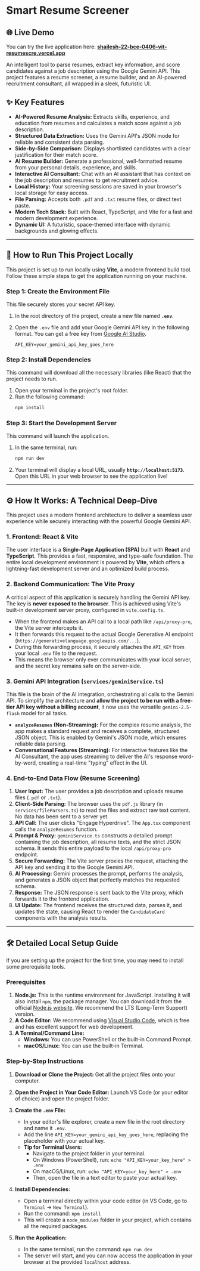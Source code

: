 # Smart Resume Screener

## 🌐 Live Demo

You can try the live application here: **[shailesh-22-bce-0406-vit-resumescre.vercel.app](https://shailesh-22-bce-0406-vit-resumescre.vercel.app/)**

An intelligent tool to parse resumes, extract key information, and score candidates against a job description using the Google Gemini API. This project features a resume screener, a resume builder, and an AI-powered recruitment consultant, all wrapped in a sleek, futuristic UI.

## ✨ Key Features

*   **AI-Powered Resume Analysis:** Extracts skills, experience, and education from resumes and calculates a match score against a job description.
*   **Structured Data Extraction:** Uses the Gemini API's JSON mode for reliable and consistent data parsing.
*   **Side-by-Side Comparison:** Displays shortlisted candidates with a clear justification for their match score.
*   **AI Resume Builder:** Generate a professional, well-formatted resume from your personal details, experience, and skills.
*   **Interactive AI Consultant:** Chat with an AI assistant that has context on the job description and resumes to get recruitment advice.
*   **Local History:** Your screening sessions are saved in your browser's local storage for easy access.
*   **File Parsing:** Accepts both `.pdf` and `.txt` resume files, or direct text paste.
*   **Modern Tech Stack:** Built with React, TypeScript, and Vite for a fast and modern development experience.
*   **Dynamic UI:** A futuristic, space-themed interface with dynamic backgrounds and glowing effects.

---

## 🚀 How to Run This Project Locally

This project is set up to run locally using **Vite**, a modern frontend build tool. Follow these simple steps to get the application running on your machine.

### Step 1: Create the Environment File

This file securely stores your secret API key.

1.  In the root directory of the project, create a new file named **`.env`**.
2.  Open the `.env` file and add your Google Gemini API key in the following format. You can get a free key from [Google AI Studio](https://aistudio.google.com/app/apikey).

    ```
    API_KEY=your_gemini_api_key_goes_here
    ```

### Step 2: Install Dependencies

This command will download all the necessary libraries (like React) that the project needs to run.

1.  Open your terminal in the project's root folder.
2.  Run the following command:
    ```bash
    npm install
    ```

### Step 3: Start the Development Server

This command will launch the application.

1.  In the same terminal, run:
    ```bash
    npm run dev
    ```
2.  Your terminal will display a local URL, usually **`http://localhost:5173`**. Open this URL in your web browser to see the application live!

---

## ⚙️ How It Works: A Technical Deep-Dive

This project uses a modern frontend architecture to deliver a seamless user experience while securely interacting with the powerful Google Gemini API.

### 1. Frontend: React & Vite
The user interface is a **Single-Page Application (SPA)** built with **React** and **TypeScript**. This provides a fast, responsive, and type-safe foundation. The entire local development environment is powered by **Vite**, which offers a lightning-fast development server and an optimized build process.

### 2. Backend Communication: The Vite Proxy
A critical aspect of this application is securely handling the Gemini API key. The key is **never exposed to the browser**. This is achieved using Vite's built-in development server proxy, configured in `vite.config.ts`.

- When the frontend makes an API call to a local path like `/api/proxy-pro`, the Vite server intercepts it.
- It then forwards this request to the actual Google Generative AI endpoint (`https://generativelanguage.googleapis.com/...`).
- During this forwarding process, it securely attaches the `API_KEY` from your local `.env` file to the request.
- This means the browser only ever communicates with your local server, and the secret key remains safe on the server-side.

### 3. Gemini API Integration (`services/geminiService.ts`)
This file is the brain of the AI integration, orchestrating all calls to the Gemini API. To simplify the architecture and **allow the project to be run with a free-tier API key without a billing account**, it now uses the versatile `gemini-2.5-flash` model for all tasks.

-   **`analyzeResumes` (Non-Streaming):** For the complex resume analysis, the app makes a standard request and receives a complete, structured JSON object. This is enabled by Gemini's JSON mode, which ensures reliable data parsing.
-   **Conversational Features (Streaming):** For interactive features like the AI Consultant, the app uses streaming to deliver the AI's response word-by-word, creating a real-time "typing" effect in the UI.

### 4. End-to-End Data Flow (Resume Screening)

1.  **User Input:** The user provides a job description and uploads resume files (`.pdf` or `.txt`).
2.  **Client-Side Parsing:** The browser uses the `pdf.js` library (in `services/fileParsers.ts`) to read the files and extract raw text content. No data has been sent to a server yet.
3.  **API Call:** The user clicks "Engage Hyperdrive". The `App.tsx` component calls the `analyzeResumes` function.
4.  **Prompt & Proxy:** `geminiService.ts` constructs a detailed prompt containing the job description, all resume texts, and the strict JSON schema. It sends this entire payload to the local `/api/proxy-pro` endpoint.
5.  **Secure Forwarding:** The Vite server proxies the request, attaching the API key and sending it to the Google Gemini API.
6.  **AI Processing:** Gemini processes the prompt, performs the analysis, and generates a JSON object that perfectly matches the requested schema.
7.  **Response:** The JSON response is sent back to the Vite proxy, which forwards it to the frontend application.
8.  **UI Update:** The frontend receives the structured data, parses it, and updates the state, causing React to render the `CandidateCard` components with the analysis results.

---

## 🛠️ Detailed Local Setup Guide

If you are setting up the project for the first time, you may need to install some prerequisite tools.

### Prerequisites

1.  **Node.js:** This is the runtime environment for JavaScript. Installing it will also install `npm`, the package manager. You can download it from the official [Node.js website](https://nodejs.org/). We recommend the LTS (Long-Term Support) version.
2.  **A Code Editor:** We recommend using [Visual Studio Code](https://code.visualstudio.com/), which is free and has excellent support for web development.
3.  **A Terminal/Command Line:**
    *   **Windows:** You can use PowerShell or the built-in Command Prompt.
    *   **macOS/Linux:** You can use the built-in Terminal.

### Step-by-Step Instructions

1.  **Download or Clone the Project:** Get all the project files onto your computer.

2.  **Open the Project in Your Code Editor:** Launch VS Code (or your editor of choice) and open the project folder.

3.  **Create the `.env` File:**
    *   In your editor's file explorer, create a new file in the root directory and name it `.env`.
    *   Add the line `API_KEY=your_gemini_api_key_goes_here`, replacing the placeholder with your actual key.
    *   **Tip for Terminal Users:**
        *   Navigate to the project folder in your terminal.
        *   On Windows (PowerShell), run: `echo "API_KEY=your_key_here" > .env`
        *   On macOS/Linux, run: `echo "API_KEY=your_key_here" > .env`
        *   Then, open the file in a text editor to paste your actual key.

4.  **Install Dependencies:**
    *   Open a terminal directly within your code editor (in VS Code, go to `Terminal` -> `New Terminal`).
    *   Run the command: `npm install`
    *   This will create a `node_modules` folder in your project, which contains all the required packages.

5.  **Run the Application:**
    *   In the same terminal, run the command: `npm run dev`
    *   The server will start, and you can now access the application in your browser at the provided `localhost` address.